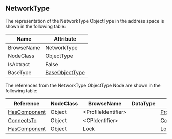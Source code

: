 <!-- objecttype -->
## NetworkType
The representation of the NetworkType ObjectType in the address space is shown in the following table:  

|Name|Attribute|
|---|---|
|BrowseName|NetworkType|
|NodeClass|ObjectType|
|IsAbtract|False|
|BaseType|[BaseObjectType](../../../Core/Part5/ObjectTypes/BaseObjectType/readme.md)|

The references from the NetworkType ObjectType Node are shown in the following table:  

|Reference|NodeClass|BrowseName|DataType|TypeDefinition|ModellingRule|
|---|---|---|---|---|---|
|[HasComponent](../../../Core/Part3/ReferenceTypes/HasComponent/readme.md)|Object|&lt;ProfileIdentifier&gt;||[ProtocolType](../../ObjectTypes/ProtocolType/readme.md)|[MandatoryPlaceholder](../../../Core/Objects/MandatoryPlaceholder/readme.md)|
|[ConnectsTo](../../ReferenceTypes/ConnectsTo/readme.md)|Object|&lt;CPIdentifier&gt;||[ConnectionPointType](../../ObjectTypes/ConnectionPointType/readme.md)|[OptionalPlaceholder](../../../Core/Objects/OptionalPlaceholder/readme.md)|
|[HasComponent](../../../Core/Part3/ReferenceTypes/HasComponent/readme.md)|Object|Lock||[LockingServicesType](../../ObjectTypes/LockingServicesType/readme.md)|[Optional](../../../Core/Objects/Optional/readme.md)|

